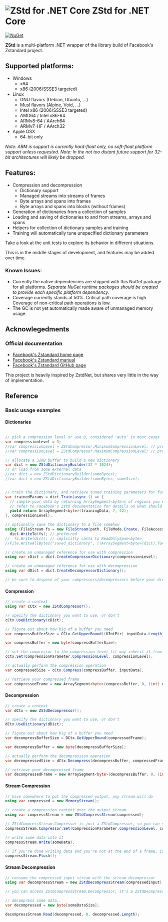 
![ZStd for .NET Core](https://media.githubusercontent.com/media/ImpromptuNinjas/ZStd/master/icon.png)
ZStd for .NET Core
==================
[![NuGet](https://img.shields.io/nuget/v/ImpromptuNinjas.ZStd.svg)](https://www.nuget.org/packages/ImpromptuNinjas.ZStd/)

**ZStd** is a multi-platform .NET wrapper of the library build of Facebook's Zstandard project.

## Supported platforms:
* Windows
  - x64
  - x86 (2006/SSSE3 targeted)
* Linux
  - GNU flavors (Debian, Ubuntu, ...)
  - Musl flavors (Alpine, Void, ...)
  - Intel x86 (2006/SSSE3 targeted)
  - AMD64 / Intel x86-64
  - ARMv8-64 / AArch64
  - ARMv7-HF / AArch32
* Apple OSX
  - 64-bit only

_Note: ARM is support is currently hard-float only, no soft-float platform support unless requested._
_Note: In the not too distant future support for 32-bit architectures will likely be dropped._

## Features:
* Compression and decompression
  - Dictionary support
  - Managed streams into streams of frames
  - Byte arrays and spans into frames
  - Byte arrays and spans into blocks (without frames)
* Generation of dictionaries from a collection of samples
* Loading and saving of dictionaries to and from streams, arrays and spans
* Helpers for collection of dictionary samples and training
* Training will automatically tune unspecified dictionary parameters

Take a look at the unit tests to explore its behavior in different situations.

This is in the middle stages of development, and features may be added over time.

### Known Issues:
* Currently the native dependencies are shipped with this NuGet package for all platforms.
  _Separate NuGet runtime packages should be created to provide each specific platform dependency._
* Coverage currently stands at 50%. Critical path coverage is high.
  Coverage of non-critical path operations is low.
* The GC is not yet automatically made aware of unmanaged memory usage.


Acknowlegedments
----------------

### Official documentation

* [Facebook's Zstandard home page](https://facebook.github.io/zstd/)
* [Facebook's Zstandard manual](https://facebook.github.io/zstd/zstd_manual.html)
* [Facebook's Zstandard GitHub page](https://github.com/facebook/zstd)

This project is heavily inspired by ZstdNet, but shares very little in the way of implementation.

Reference
---------

### Basic usage examples

#### Dictionaries

```c#

// pick a compression level or use 0, considered 'auto' in most cases
var compressionLevel = 3;
//var compressionLevel = ZStdCompressor.MinimumCompressionLevel; // probably 1
//var compressionLevel = ZStdCompressor.MaximumCompressionLevel; // probably 22

// allocate a 32kB buffer to build a new dictionary
var dict = new ZStdDictionaryBuilder(32 * 1024);
// or load from some external data
//var dict = new ZStdDictionaryBuilder(someBytes);
//var dict = new ZStdDictionaryBuilder(someBytes, someSize);


// train the dictionary, and retrieve tuned training parameters for future training
var trainedParams = dict.Train(async () => {
  // sample your data by returning ArraySegment<byte>s of regions you expect to occur often
  // refer to Facebook's Zstd documentation for details on what should be sampled
  yield return ArraySegment<byte>(trainingData, 7, 42);
}, compressionLevel);

// optionally save the dictionary to a file somehow
using (FileStream fs = new FileStream(path, FileMode.Create, FileAccess.Write, FileShare.Read))
  dict.WriteTo(fs); // preferred
//  fs.Write(dict); // implicitly casts to ReadOnlySpan<byte>
//File.WriteAllBytes("saved_dictionary", ((ArraySegment<byte>)dict).ToArray());

// create an unmanaged reference for use with compression
using var cDict = dict.CreateCompressorDictionary(compressionLevel);

// create an unmanaged reference for use with decompression
using var dDict = dict.CreateDecompressorDictionary();

// be sure to dispose of your compressors/decompressors before your dictionary references
```

#### Compression

```c#
// create a context
using var cCtx = new ZStdCompressor();

// specify the dictionary you want to use, or don't
cCtx.UseDictionary(cDict);

// figure out about how big of a buffer you need
var compressBufferSize = CCtx.GetUpperBound((UIntPtr) inputData.Length);

var compressBuffer = new byte[compressBufferSize];

// set the compressor to the compression level (it may inherit it from the dictionary)
cCtx.Set(CompressionParameter.CompressionLevel, compressionLevel);

// actually perform the compression operation
var compressedSize = cCtx.Compress(compressBuffer, inputData);

// retrieve your compressed frame
var compressedFrame = new ArraySegment<byte>(compressBuffer, 0, (int) compressedSize);
```

#### Decompression

```c#
// create a context
var dCtx = new ZStdDecompressor();

// specify the dictionary you want to use, or don't
dCtx.UseDictionary(dDict);

// figure out about how big of a buffer you need
var decompressBufferSize = DCtx.GetUpperBound(compressedFrame);

var decompressBuffer = new byte[decompressBufferSize];

// actually perform the decompression operation
var decompressedSize = dCtx.Decompress(decompressBuffer, compressedFrame);

// retrieve your decompressed frame
var decompressedFrame = new ArraySegment<byte>(decompressBuffer, 0, (int) decompressedSize);

```

#### Stream Compression

```c#
// have somewhere to put the compressed output, any stream will do
using var compressed = new MemoryStream();

// create a compression context over the output stream
using var compressStream = new ZStdCompressStream(compressed);

// ZStdCompressStream.Compressor is just a ZStdCompressor, so you can set parameters and use dictionaries
compressStream.Compressor.Set(CompressionParameter.CompressionLevel, compressionLevel);

// write some data into it
compressStream.Write(someData);

// if you're done writing data and you're not at the end of a frame, it'd be wise to flush
compressStream.Flush();

```

#### Stream Decompression

```c#
// consume the compressed input stream with the stream decompressor
using var decompressStream = new ZStdDecompressStream(compressedInput);

// you can access ZStdCompressStream.Decompressor, it's a ZStdDecmpressor, to specify a dictionary and such

// decompress some data..
var decompressed = new byte[someDataSize];

decompressStream.Read(decompressed, 0, decompressed.Length);

```

